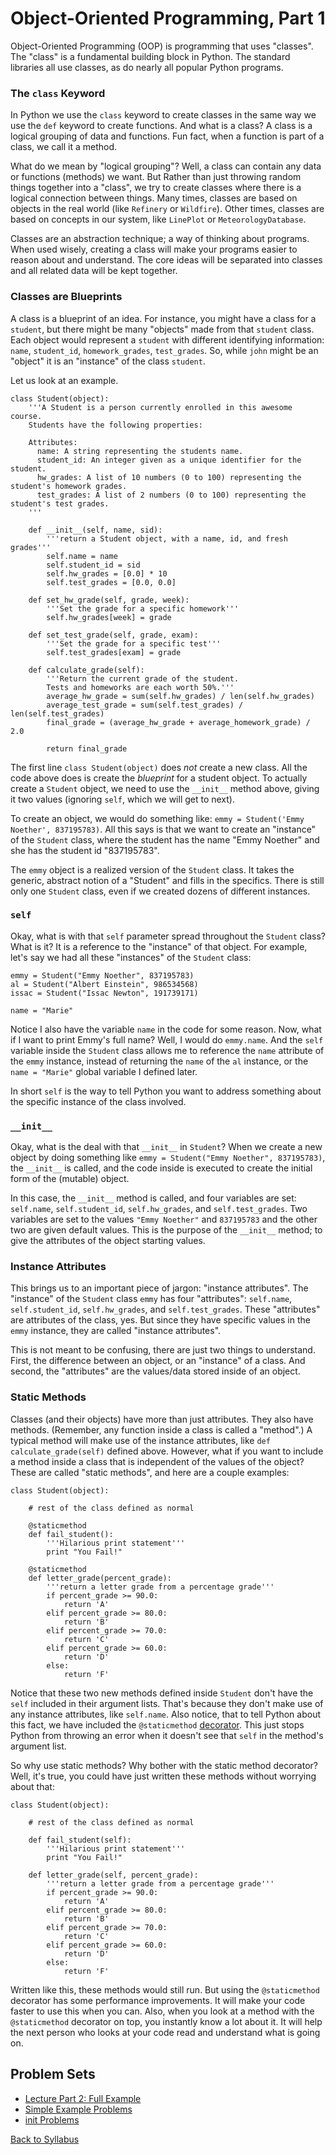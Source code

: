 # Object-Oriented Programming, Part 1

Object-Oriented Programming (OOP) is programming that uses "classes". The "class" is a fundamental building block in Python. The standard libraries all use classes, as do nearly all popular Python programs.

### The `class` Keyword

In Python we use the `class` keyword to create classes in the same way we use the `def` keyword to create functions. And what is a class? A class is a logical grouping of data and functions. Fun fact, when a function is part of a class, we call it a method.

What do we mean by "logical grouping"? Well, a class can contain any data or functions (methods) we want. But Rather than just throwing random things together into a "class", we try to create classes where there is a logical connection between things. Many times, classes are based on objects in the real world (like `Refinery` or `Wildfire`). Other times, classes are based on concepts in our system, like `LinePlot` or `MeteorologyDatabase`.

Classes are an abstraction technique; a way of thinking about programs. When used wisely, creating a class will make your programs easier to reason about and understand. The core ideas will be separated into classes and all related data will be kept together.

### Classes are Blueprints

A class is a blueprint of an idea. For instance, you might have a class for a `student`, but there might be many "objects" made from that `student` class. Each object would represent a `student` with different identifying information: `name`, `student_id`, `homework_grades`, `test_grades`. So, while `john` might be an "object" it is an "instance" of the class `student`.

Let us look at an example.

    class Student(object):
        '''A Student is a person currently enrolled in this awesome course.
        Students have the following properties:
      
        Attributes:
          name: A string representing the students name.
          student_id: An integer given as a unique identifier for the student.
          hw_grades: A list of 10 numbers (0 to 100) representing the student's homework grades.
          test_grades: A list of 2 numbers (0 to 100) representing the student's test grades.
        '''
    
        def __init__(self, name, sid):
            '''return a Student object, with a name, id, and fresh grades'''
            self.name = name
            self.student_id = sid
            self.hw_grades = [0.0] * 10
            self.test_grades = [0.0, 0.0]
        
        def set_hw_grade(self, grade, week):
            '''Set the grade for a specific homework'''
            self.hw_grades[week] = grade
        
        def set_test_grade(self, grade, exam):
            '''Set the grade for a specific test'''
            self.test_grades[exam] = grade
        
        def calculate_grade(self):
            '''Return the current grade of the student.
            Tests and homeworks are each worth 50%.'''
            average_hw_grade = sum(self.hw_grades) / len(self.hw_grades)
            average_test_grade = sum(self.test_grades) / len(self.test_grades)
            final_grade = (average_hw_grade + average_homework_grade) / 2.0
            
            return final_grade

The first line `class Student(object)` does *not* create a new class. All the code above does is create the *blueprint* for a student object. To actually create a `Student` object, we need to use the `__init__` method above, giving it two values (ignoring `self`, which we will get to next).

To create an object, we would do something like: `emmy = Student('Emmy Noether', 837195783)`. All this says is that we want to create an "instance" of the `Student` class, where the student has the name "Emmy Noether" and she has the student id "837195783".

The `emmy` object is a realized version of the `Student` class. It takes the generic, abstract notion of a "Student" and fills in the specifics. There is still only one `Student` class, even if we created dozens of different instances.

### `self`

Okay, what is with that `self` parameter spread throughout the `Student` class? What is it? It is a reference to the "instance" of that object. For example, let's say we had all these "instances" of the `Student` class:

    emmy = Student("Emmy Noether", 837195783)
    al = Student("Albert Einstein", 986534568)
    issac = Student("Issac Newton", 191739171)
    
    name = "Marie"

Notice I also have the variable `name` in the code for some reason. Now, what if I want to print Emmy's full name? Well, I would do `emmy.name`. And the `self` variable inside the `Student` class allows me to reference the `name` attribute of the `emmy` instance, instead of returning the `name` of the `al` instance, or the `name = "Marie"` global variable I defined later.

In short `self` is the way to tell Python you want to address something about the specific instance of the class involved.

### `__init__`

Okay, what is the deal with that `__init__` in `Student`? When we create a new object by doing something like `emmy = Student("Emmy Noether", 837195783)`, the `__init__` is called, and the code inside is executed to create the initial form of the (mutable) object.

In this case, the `__init__` method is called, and four variables are set: `self.name`, `self.student_id`, `self.hw_grades`, and `self.test_grades`. Two variables are set to the values `"Emmy Noether"` and `837195783` and the other two are given default values. This is the purpose of the `__init__` method; to give the attributes of the object starting values.

### Instance Attributes

This brings us to an important piece of jargon: "instance attributes". The "instance" of the `Student` class `emmy` has four "attributes": `self.name`, `self.student_id`, `self.hw_grades`, and `self.test_grades`. These "attributes" are attributes of the class, yes. But since they have specific values in the `emmy` instance, they are called "instance attributes".

This is not meant to be confusing, there are just two things to understand. First, the difference between an object, or an "instance" of a class. And second, the "attributes" are the values/data stored inside of an object.

### Static Methods

Classes (and their objects) have more than just attributes. They also have methods. (Remember, any function inside a class is called a "method".) A typical method will make use of the instance attributes, like `def calculate_grade(self)` defined above. However, what if you want to include a method inside a class that is independent of the values of the object? These are called "static methods", and here are a couple examples:

    class Student(object):
    
        # rest of the class defined as normal
        
        @staticmethod
        def fail_student():
            '''Hilarious print statement'''
            print "You Fail!"
        
        @staticmethod
        def letter_grade(percent_grade):
            '''return a letter grade from a percentage grade'''
            if percent_grade >= 90.0:
                return 'A'
            elif percent_grade >= 80.0:
                return 'B'
            elif percent_grade >= 70.0:
                return 'C'
            elif percent_grade >= 60.0:
                return 'D'
            else:
                return 'F'

Notice that these two new methods defined inside `Student` don't have the `self` included in their argument lists. That's because they don't make use of any instance attributes, like `self.name`. Also notice, that to tell Python about this fact, we have included the `@staticmethod` [decorator](http://thecodeship.com/patterns/guide-to-python-function-decorators/). This just stops Python from throwing an error when it doesn't see that `self` in the method's argument list.

So why use static methods? Why bother with the static method decorator?  Well, it's true, you could have just written these methods without worrying about that:

    class Student(object):
    
        # rest of the class defined as normal

        def fail_student(self):
            '''Hilarious print statement'''
            print "You Fail!"

        def letter_grade(self, percent_grade):
            '''return a letter grade from a percentage grade'''
            if percent_grade >= 90.0:
                return 'A'
            elif percent_grade >= 80.0:
                return 'B'
            elif percent_grade >= 70.0:
                return 'C'
            elif percent_grade >= 60.0:
                return 'D'
            else:
                return 'F'

Written like this, these methods would still run. But using the `@staticmethod` decorator has some performance improvements. It will make your code faster to use this when you can. Also, when you look at a method with the `@staticmethod` decorator on top, you instantly know a lot about it. It will help the next person who looks at your code read and understand what is going on.

## Problem Sets

 * [Lecture Part 2: Full Example](lecture_06_2_full_example.md)
 * [Simple Example Problems](problem_set_1_try_it_out.md)
 * [init Problems](problem_set_2_init.md)


[Back to Syllabus](../../README.md)
